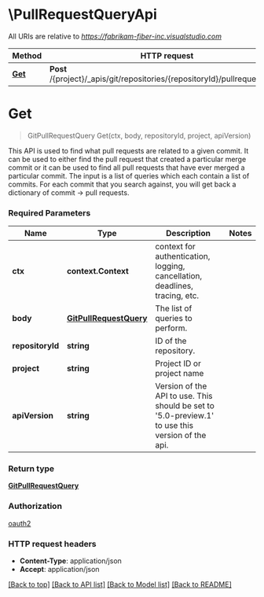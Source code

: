 # \PullRequestQueryApi

All URIs are relative to *https://fabrikam-fiber-inc.visualstudio.com*

Method | HTTP request | Description
------------- | ------------- | -------------
[**Get**](PullRequestQueryApi.md#Get) | **Post** /{project}/_apis/git/repositories/{repositoryId}/pullrequestquery | 


# **Get**
> GitPullRequestQuery Get(ctx, body, repositoryId, project, apiVersion)


This API is used to find what pull requests are related to a given commit.  It can be used to either find the pull request that created a particular merge commit or it can be used to find all pull requests that have ever merged a particular commit.  The input is a list of queries which each contain a list of commits. For each commit that you search against, you will get back a dictionary of commit -> pull requests.

### Required Parameters

Name | Type | Description  | Notes
------------- | ------------- | ------------- | -------------
 **ctx** | **context.Context** | context for authentication, logging, cancellation, deadlines, tracing, etc.
  **body** | [**GitPullRequestQuery**](GitPullRequestQuery.md)| The list of queries to perform. | 
  **repositoryId** | **string**| ID of the repository. | 
  **project** | **string**| Project ID or project name | 
  **apiVersion** | **string**| Version of the API to use.  This should be set to &#39;5.0-preview.1&#39; to use this version of the api. | 

### Return type

[**GitPullRequestQuery**](GitPullRequestQuery.md)

### Authorization

[oauth2](../README.md#oauth2)

### HTTP request headers

 - **Content-Type**: application/json
 - **Accept**: application/json

[[Back to top]](#) [[Back to API list]](../README.md#documentation-for-api-endpoints) [[Back to Model list]](../README.md#documentation-for-models) [[Back to README]](../README.md)


